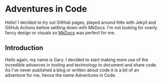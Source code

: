 # Adventures in Code

Hello! I decided to try out GitHub pages, played around little with Jekyll and GitHub Actions before settling down with MkDocs. I'm not looking for overly fancy design or visuals so [MkDocs](https://www.mkdocs.org/) was perfect for me.

## Introduction

Hello again, my name is Gary. I decided to start making more use of the incredible advances in tooling and technology to document and share code. As I've never published a blog or written about code it is a bit of an adventure for me, hence the name Adventures in Code.